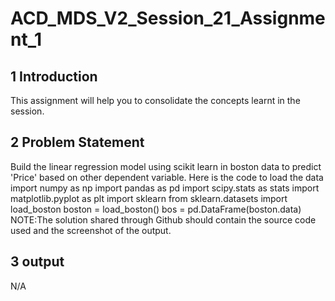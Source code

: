 # ACD_MDS_V2_Session_21_Assignment_1
## 1 Introduction
This assignment will help you to consolidate the concepts learnt in the session.
## 2 Problem Statement
Build the linear regression model using scikit learn in boston data to predict 'Price'
based on other dependent variable.
Here is the code to load the data
import numpy as np
import pandas as pd
import scipy.stats as stats
import matplotlib.pyplot as plt
import sklearn
from sklearn.datasets import load_boston
boston = load_boston()
bos = pd.DataFrame(boston.data)
NOTE:The solution shared through Github should contain the source code used and the screenshot of the output.
## 3 output
N/A
